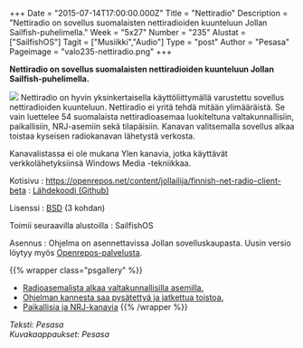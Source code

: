 +++
Date = "2015-07-14T17:00:00.000Z"
Title = "Nettiradio"
Description = "Nettiradio on sovellus suomalaisten nettiradioiden kuunteluun Jollan Sailfish-puhelimella."
Week = "5x27"
Number = "235"
Alustat = ["SailfishOS"]
Tagit = ["Musiikki","Audio"]
Type = "post"
Author = "Pesasa"
Pageimage = "valo235-nettiradio.png"
+++


**Nettiradio on sovellus suomalaisten nettiradioiden kuunteluun Jollan Sailfish-puhelimella.**

![ ](/images/valo235-nettiradio.png "fig:valo235-nettiradio.png")
Nettiradio on hyvin yksinkertaisella käyttöliittymällä varustettu sovellus nettiradioiden kuunteluun. Nettiradio ei yritä tehdä mitään ylimääräistä. Se vain luettelee 54 suomalaista nettiradioasemaa luokiteltuna valtakunnallisiin, paikallisiin, NRJ-asemiin sekä tilapäisiin. Kanavan valitsemalla sovellus alkaa toistaa kyseisen radiokanavan lähetystä verkosta.

Kanavalistassa ei ole mukana Ylen kanavia, jotka käyttävät verkkolähetyksiinsä Windows Media -tekniikkaa.

Kotisivu
:   <https://openrepos.net/content/jollailija/finnish-net-radio-client-beta>
:   [Lähdekoodi (Github)](https://github.com/jollailija/nettiradio)

Lisenssi
:   [BSD](http://opensource.org/licenses/BSD-3-Clause) (3 kohdan)

Toimii seuraavilla alustoilla
:   SailfishOS

Asennus
:   Ohjelma on asennettavissa Jollan sovelluskaupasta. Uusin versio löytyy myös [Openrepos-palvelusta](https://openrepos.net/content/jollailija/finnish-net-radio-client-beta).

{{% wrapper class="psgallery" %}}
-   [Radioasemalista alkaa valtakunnallisilla asemilla.](/images/nettiradio-1.jpg)
-   [Ohjelman kannesta saa pysätettyä ja jatkettua toistoa.](/images/nettiradio-2.jpg)
-   [Paikallisia ja NRJ-kanavia](/images/nettiradio-3.jpg)
{{% /wrapper %}}

*Teksti: Pesasa* <br />
*Kuvakaappaukset: Pesasa*


